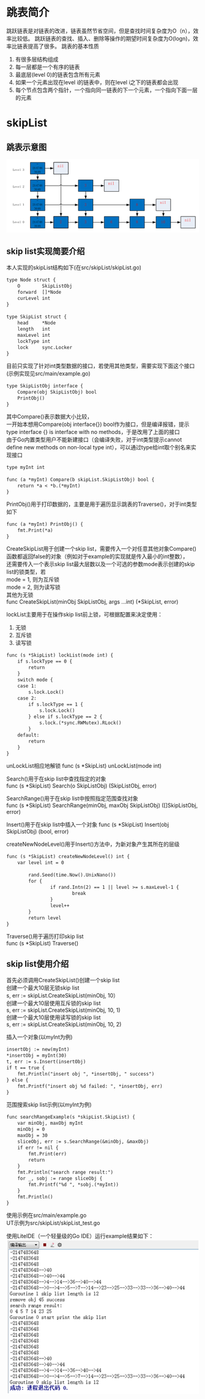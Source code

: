 # 跳表简介  
跳跃链表是对链表的改进，链表虽然节省空间，但是查找时间复杂度为O（n），效率比较低。
跳跃链表的查找、插入、删除等操作的期望时间复杂度为O(logn)，效率比链表提高了很多。
跳表的基本性质
1. 有很多层结构组成
2. 每一层都是一个有序的链表
3. 最底层(level 0)的链表包含所有元素
4. 如果一个元素出现在level i的链表中，则在level i之下的链表都会出现
5. 每个节点包含两个指针，一个指向同一链表的下一个元素，一个指向下面一层的元素
  
# skipList  
## 跳表示意图  
![图片不能显示](https://github.com/GrassInWind2019/skipList/blob/master/skipList.png)
## skip list实现简要介绍  
本人实现的skipList结构如下(在src/skipList/skipList.go)  
```
type Node struct {  
	O        SkipListObj  
	forward  []*Node  
	curLevel int  
}

type SkipList struct {  
	head     *Node  
	length   int  
	maxLevel int  
	lockType int  
	lock     sync.Locker  
}  
```  
目前只实现了针对int类型数据的接口，若使用其他类型，需要实现下面这个接口(示例实现见src/main/example.go)  
```
type SkipListObj interface {  
	Compare(obj SkipListObj) bool  
	PrintObj()  
}  
```  
其中Compare()表示数据大小比较，   
一开始本想用Compare(obj interface{}) bool作为接口，但是编译报错，提示type interface {} is interface with no methods，于是改用了上面的接口  
由于Go内置类型用户不能新建接口（会编译失败，对于int类型提示cannot define new methods on non-local type int），可以通过type给int取个别名来实现接口  
```
type myInt int  

func (a *myInt) Compare(b skipList.SkipListObj) bool {  
	return *a < *b.(*myInt)  
}  
```  
PrintObj()用于打印数据的，主要是用于遍历显示跳表的Traverse()，对于int类型如下 
```
func (a *myInt) PrintObj() {  
	fmt.Print(*a)  
} 
```  
CreateSkipList用于创建一个skip list，需要传入一个对任意其他对象Compare()函数都返回false的对象（例如对于example的实现就是传入最小的int整数），  
还需要传入一个表示skip list最大层数以及一个可选的参数mode表示创建的skip list的锁类型，若  
mode = 1, 则为互斥锁  
mode = 2, 则为读写锁  
其他为无锁  
func CreateSkipList(minObj SkipListObj, args ...int) (*SkipList, error)  
  
lockList主要用于在操作skip list前上锁，可根据配置来决定使用：
1. 无锁  
2. 互斥锁  
3. 读写锁 
```
func (s *SkipList) lockList(mode int) {  
	if s.lockType == 0 {  
		return  
	}  
	switch mode {  
	case 1:  
		s.lock.Lock()  
	case 2:  
		if s.lockType == 1 {  
			s.lock.Lock()  
		} else if s.lockType == 2 {  
			s.lock.(*sync.RWMutex).RLock()  
		}  
	default:  
		return  
	}  
}  
```
  
unLockList相应地解锁
func (s *SkipList) unLockList(mode int)

Search()用于在skip list中查找指定的对象  
func (s *SkipList) Search(o SkipListObj) (SkipListObj, error)  

SearchRange()用于在skip list中按照指定范围查找对象  
func (s *SkipList) SearchRange(minObj, maxObj SkipListObj) ([]SkipListObj, error)  

Insert()用于在skip list中插入一个对象
func (s *SkipList) Insert(obj SkipListObj) (bool, error)

createNewNodeLevel()用于Insert()方法中，为新对象产生其所在的层级  
```
func (s *SkipList) createNewNodeLevel() int {  
	var level int = 0  

        rand.Seed(time.Now().UnixNano())  
        for {  
                if rand.Intn(2) == 1 || level >= s.maxLevel-1 {  
                        break  
                }  
                level++  
        }  
        return level  
} 
```  
Traverse()用于遍历打印skip list  
func (s *SkipList) Traverse()  
  
##  skip list使用介绍
首先必须调用CreateSkipList()创建一个skip list  
创建一个最大10层无锁skip list  
s, err := skipList.CreateSkipList(minObj, 10）  
创建一个最大10层使用互斥锁的skip list  
s, err := skipList.CreateSkipList(minObj, 10, 1)  
创建一个最大10层使用读写锁的skip list  
s, err := skipList.CreateSkipList(minObj, 10, 2)  
  
插入一个对象(以myInt为例)  
```
insertObj := new(myInt)
*insertObj = myInt(30)
t, err := s.Insert(insertObj)
if t == true {
	fmt.Println("insert obj ", *insertObj, " success")
} else {
	fmt.Printf("insert obj %d failed: ", *insertObj, err)
}
```
范围搜索skip list示例(以myInt为例)
```
func searchRangeExample(s *skipList.SkipList) {
	var minObj, maxObj myInt
	minObj = 0
	maxObj = 30
	sliceObj, err := s.SearchRange(&minObj, &maxObj)
	if err != nil {
		fmt.Print(err)
		return
	}
	fmt.Println("search range result:")
	for _, sobj := range sliceObj {
		fmt.Printf("%d ", *sobj.(*myInt))
	}
	fmt.Println()
}
```
使用示例在src/main/example.go  
UT示例为src/skipList/skipList_test.go  

使用LiteIDE（一个轻量级的Go IDE）运行example结果如下：
![图片不能显示](https://github.com/GrassInWind2019/skipList/blob/master/example_run_result.png)

